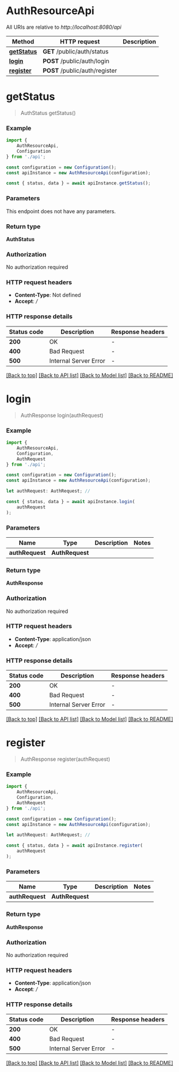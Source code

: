 # AuthResourceApi

All URIs are relative to *http://localhost:8080/api*

|Method | HTTP request | Description|
|------------- | ------------- | -------------|
|[**getStatus**](#getstatus) | **GET** /public/auth/status | |
|[**login**](#login) | **POST** /public/auth/login | |
|[**register**](#register) | **POST** /public/auth/register | |

# **getStatus**
> AuthStatus getStatus()


### Example

```typescript
import {
    AuthResourceApi,
    Configuration
} from './api';

const configuration = new Configuration();
const apiInstance = new AuthResourceApi(configuration);

const { status, data } = await apiInstance.getStatus();
```

### Parameters
This endpoint does not have any parameters.


### Return type

**AuthStatus**

### Authorization

No authorization required

### HTTP request headers

 - **Content-Type**: Not defined
 - **Accept**: */*


### HTTP response details
| Status code | Description | Response headers |
|-------------|-------------|------------------|
|**200** | OK |  -  |
|**400** | Bad Request |  -  |
|**500** | Internal Server Error |  -  |

[[Back to top]](#) [[Back to API list]](../README.md#documentation-for-api-endpoints) [[Back to Model list]](../README.md#documentation-for-models) [[Back to README]](../README.md)

# **login**
> AuthResponse login(authRequest)


### Example

```typescript
import {
    AuthResourceApi,
    Configuration,
    AuthRequest
} from './api';

const configuration = new Configuration();
const apiInstance = new AuthResourceApi(configuration);

let authRequest: AuthRequest; //

const { status, data } = await apiInstance.login(
    authRequest
);
```

### Parameters

|Name | Type | Description  | Notes|
|------------- | ------------- | ------------- | -------------|
| **authRequest** | **AuthRequest**|  | |


### Return type

**AuthResponse**

### Authorization

No authorization required

### HTTP request headers

 - **Content-Type**: application/json
 - **Accept**: */*


### HTTP response details
| Status code | Description | Response headers |
|-------------|-------------|------------------|
|**200** | OK |  -  |
|**400** | Bad Request |  -  |
|**500** | Internal Server Error |  -  |

[[Back to top]](#) [[Back to API list]](../README.md#documentation-for-api-endpoints) [[Back to Model list]](../README.md#documentation-for-models) [[Back to README]](../README.md)

# **register**
> AuthResponse register(authRequest)


### Example

```typescript
import {
    AuthResourceApi,
    Configuration,
    AuthRequest
} from './api';

const configuration = new Configuration();
const apiInstance = new AuthResourceApi(configuration);

let authRequest: AuthRequest; //

const { status, data } = await apiInstance.register(
    authRequest
);
```

### Parameters

|Name | Type | Description  | Notes|
|------------- | ------------- | ------------- | -------------|
| **authRequest** | **AuthRequest**|  | |


### Return type

**AuthResponse**

### Authorization

No authorization required

### HTTP request headers

 - **Content-Type**: application/json
 - **Accept**: */*


### HTTP response details
| Status code | Description | Response headers |
|-------------|-------------|------------------|
|**200** | OK |  -  |
|**400** | Bad Request |  -  |
|**500** | Internal Server Error |  -  |

[[Back to top]](#) [[Back to API list]](../README.md#documentation-for-api-endpoints) [[Back to Model list]](../README.md#documentation-for-models) [[Back to README]](../README.md)

